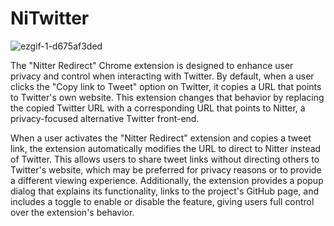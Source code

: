 # NiTwitter




![ezgif-1-d675af3ded](https://github.com/sardistic/NiTwitter/assets/11499173/2f6a48f3-355c-4d31-a9cb-3e8094b97dc9)






The "Nitter Redirect" Chrome extension is designed to enhance user privacy and control when interacting with Twitter. By default, when a user clicks the "Copy link to Tweet" option on Twitter, it copies a URL that points to Twitter's own website. This extension changes that behavior by replacing the copied Twitter URL with a corresponding URL that points to Nitter, a privacy-focused alternative Twitter front-end.

When a user activates the "Nitter Redirect" extension and copies a tweet link, the extension automatically modifies the URL to direct to Nitter instead of Twitter. This allows users to share tweet links without directing others to Twitter's website, which may be preferred for privacy reasons or to provide a different viewing experience. Additionally, the extension provides a popup dialog that explains its functionality, links to the project's GitHub page, and includes a toggle to enable or disable the feature, giving users full control over the extension's behavior.


